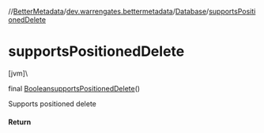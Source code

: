 //[BetterMetadata](../../../index.md)/[dev.warrengates.bettermetadata](../index.md)/[Database](index.md)/[supportsPositionedDelete](supports-positioned-delete.md)

# supportsPositionedDelete

[jvm]\

final [Boolean](https://docs.oracle.com/javase/8/docs/api/java/lang/Boolean.html)[supportsPositionedDelete](supports-positioned-delete.md)()

Supports positioned delete

#### Return
